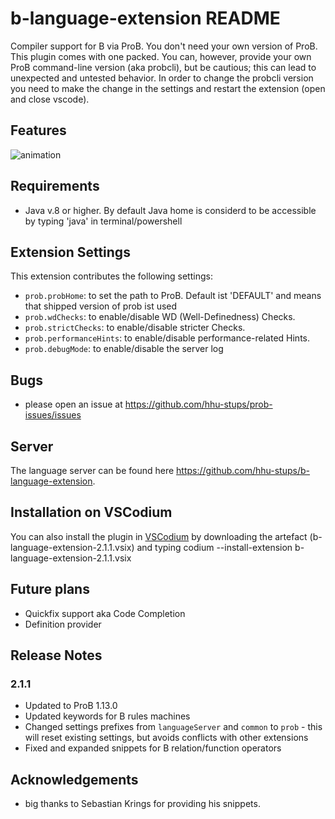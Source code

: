 # b-language-extension README

Compiler support for B via ProB. You don't need your own version of ProB. This plugin comes with one packed.
You can, however, provide your own ProB command-line version (aka probcli), but be cautious; this can lead to unexpected and untested behavior.
In order to change the probcli version you need to make the change in the settings and restart the extension (open and close vscode).

## Features

![animation](https://raw.githubusercontent.com/hhu-stups/b-language-extension/master/media/screencaputer.gif)


## Requirements

- Java v.8 or higher. By default Java home is considerd to be accessible by typing 'java' in terminal/powershell


## Extension Settings

This extension contributes the following settings:

* `prob.probHome`: to set the path to ProB. Default ist 'DEFAULT' and means that shipped version of prob ist used
* `prob.wdChecks`: to enable/disable WD (Well-Definedness) Checks. 
* `prob.strictChecks`: to enable/disable stricter Checks. 
* `prob.performanceHints`: to enable/disable performance-related Hints.
* `prob.debugMode`: to enable/disable the server log


## Bugs
- please open an issue at https://github.com/hhu-stups/prob-issues/issues

## Server
The language server can be found here https://github.com/hhu-stups/b-language-extension. 

## Installation on VSCodium

You can also install the plugin in [VSCodium](https://vscodium.com) by downloading the artefact (b-language-extension-2.1.1.vsix) and typing
 codium --install-extension b-language-extension-2.1.1.vsix 

## Future plans
- Quickfix support aka Code Completion
- Definition provider


## Release Notes

### 2.1.1

- Updated to ProB 1.13.0
- Updated keywords for B rules machines
- Changed settings prefixes from `languageServer` and `common` to `prob` - this will reset existing settings, but avoids conflicts with other extensions
- Fixed and expanded snippets for B relation/function operators

## Acknowledgements

- big thanks to Sebastian Krings for providing his snippets.